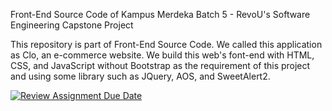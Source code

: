 Front-End Source Code of Kampus Merdeka Batch 5 - RevoU's Software Engineering Capstone Project

This repository is part of Front-End Source Code.
We called this application as Clo, an e-commerce website.
We build this web's font-end with HTML, CSS, and JavaScript without Bootstrap as the requirement of this project and using some library such as JQuery, AOS, and SweetAlert2.

[![Review Assignment Due Date](https://classroom.github.com/assets/deadline-readme-button-24ddc0f5d75046c5622901739e7c5dd533143b0c8e959d652212380cedb1ea36.svg)](https://classroom.github.com/a/0wBSnje4)
